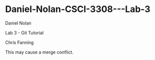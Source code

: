 Daniel-Nolan-CSCI-3308---Lab-3
==============================

Daniel Nolan 

Lab 3 - Git Tutorial

Chris Fanning

This may cause a merge conflict.
